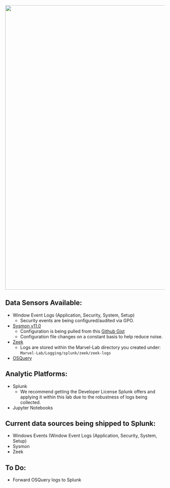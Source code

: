 <img src="https://media.giphy.com/media/AbYxDs20DECQw/giphy.gif" width=900 />

## Data Sensors Available: 
- Window Event Logs (Application, Security, System, Setup)
  - Security events are being configured/audited via GPO. 
- [Sysmon v11.0](https://docs.microsoft.com/en-us/sysinternals/downloads/sysmon)
  - Configuration is being pulled from this [Github Gist](https://gist.github.com/jsecurity101/77fbb4d01887af8700b256a612094fe2)
  - Configuration file changes on a constant basis to help reduce noise. 
- [Zeek](https://zeek.org/)
  - Logs are stored within the Marvel-Lab directory you created under: `Marvel-Lab/Logging/splunk/zeek/zeek-logs`
- [OSQuery](https://osquery.readthedocs.io/en/latest/)
  
## Analytic Platforms: 
- Splunk
  - We recommend getting the Developer License Splunk offers and applying it within this lab due to the robustness of logs being collected. 
- Jupyter Notebooks

## Current data sources being shipped to Splunk: 
- Windows Events (Window Event Logs (Application, Security, System, Setup)
- Sysmon
- Zeek 


## To Do: 
- Forward OSQuery logs to Splunk 

  
